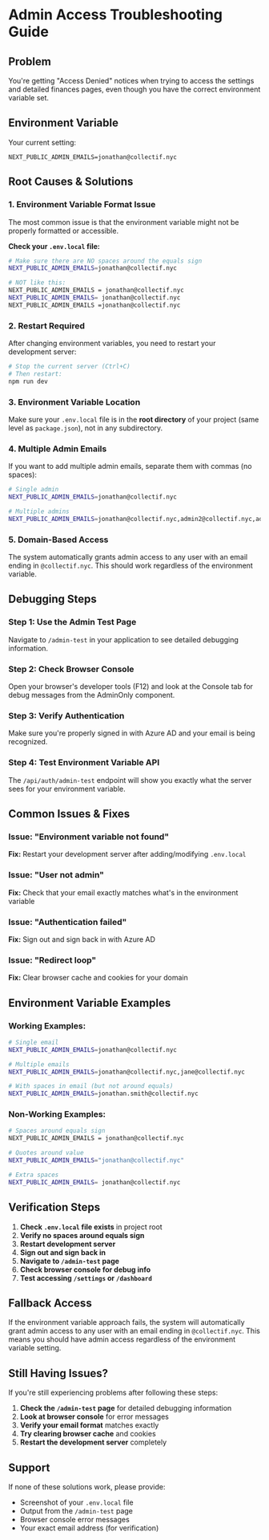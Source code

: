# Admin Access Troubleshooting Guide

## Problem
You're getting "Access Denied" notices when trying to access the settings and detailed finances pages, even though you have the correct environment variable set.

## Environment Variable
Your current setting:
```
NEXT_PUBLIC_ADMIN_EMAILS=jonathan@collectif.nyc
```

## Root Causes & Solutions

### 1. **Environment Variable Format Issue**
The most common issue is that the environment variable might not be properly formatted or accessible.

**Check your `.env.local` file:**
```bash
# Make sure there are NO spaces around the equals sign
NEXT_PUBLIC_ADMIN_EMAILS=jonathan@collectif.nyc

# NOT like this:
NEXT_PUBLIC_ADMIN_EMAILS = jonathan@collectif.nyc
NEXT_PUBLIC_ADMIN_EMAILS= jonathan@collectif.nyc
NEXT_PUBLIC_ADMIN_EMAILS =jonathan@collectif.nyc
```

### 2. **Restart Required**
After changing environment variables, you need to restart your development server:

```bash
# Stop the current server (Ctrl+C)
# Then restart:
npm run dev
```

### 3. **Environment Variable Location**
Make sure your `.env.local` file is in the **root directory** of your project (same level as `package.json`), not in any subdirectory.

### 4. **Multiple Admin Emails**
If you want to add multiple admin emails, separate them with commas (no spaces):

```bash
# Single admin
NEXT_PUBLIC_ADMIN_EMAILS=jonathan@collectif.nyc

# Multiple admins
NEXT_PUBLIC_ADMIN_EMAILS=jonathan@collectif.nyc,admin2@collectif.nyc,admin3@collectif.nyc
```

### 5. **Domain-Based Access**
The system automatically grants admin access to any user with an email ending in `@collectif.nyc`. This should work regardless of the environment variable.

## Debugging Steps

### Step 1: Use the Admin Test Page
Navigate to `/admin-test` in your application to see detailed debugging information.

### Step 2: Check Browser Console
Open your browser's developer tools (F12) and look at the Console tab for debug messages from the AdminOnly component.

### Step 3: Verify Authentication
Make sure you're properly signed in with Azure AD and your email is being recognized.

### Step 4: Test Environment Variable API
The `/api/auth/admin-test` endpoint will show you exactly what the server sees for your environment variable.

## Common Issues & Fixes

### Issue: "Environment variable not found"
**Fix:** Restart your development server after adding/modifying `.env.local`

### Issue: "User not admin"
**Fix:** Check that your email exactly matches what's in the environment variable

### Issue: "Authentication failed"
**Fix:** Sign out and sign back in with Azure AD

### Issue: "Redirect loop"
**Fix:** Clear browser cache and cookies for your domain

## Environment Variable Examples

### Working Examples:
```bash
# Single email
NEXT_PUBLIC_ADMIN_EMAILS=jonathan@collectif.nyc

# Multiple emails
NEXT_PUBLIC_ADMIN_EMAILS=jonathan@collectif.nyc,jane@collectif.nyc

# With spaces in email (but not around equals)
NEXT_PUBLIC_ADMIN_EMAILS=jonathan.smith@collectif.nyc
```

### Non-Working Examples:
```bash
# Spaces around equals sign
NEXT_PUBLIC_ADMIN_EMAILS = jonathan@collectif.nyc

# Quotes around value
NEXT_PUBLIC_ADMIN_EMAILS="jonathan@collectif.nyc"

# Extra spaces
NEXT_PUBLIC_ADMIN_EMAILS= jonathan@collectif.nyc
```

## Verification Steps

1. **Check `.env.local` file exists** in project root
2. **Verify no spaces around equals sign**
3. **Restart development server**
4. **Sign out and sign back in**
5. **Navigate to `/admin-test` page**
6. **Check browser console for debug info**
7. **Test accessing `/settings` or `/dashboard`**

## Fallback Access

If the environment variable approach fails, the system will automatically grant admin access to any user with an email ending in `@collectif.nyc`. This means you should have admin access regardless of the environment variable setting.

## Still Having Issues?

If you're still experiencing problems after following these steps:

1. **Check the `/admin-test` page** for detailed debugging information
2. **Look at browser console** for error messages
3. **Verify your email format** matches exactly
4. **Try clearing browser cache** and cookies
5. **Restart the development server** completely

## Support

If none of these solutions work, please provide:
- Screenshot of your `.env.local` file
- Output from the `/admin-test` page
- Browser console error messages
- Your exact email address (for verification)
